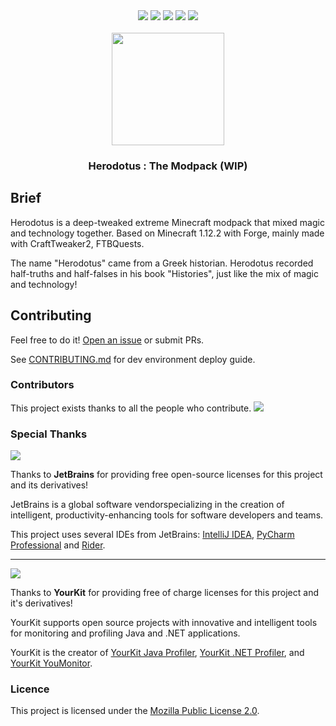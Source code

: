 <div align="center">
    <a herf="https://github.com/ProjectHDS/Herodotus/issues"> <img src="https://img.shields.io/github/issues/ProjectHDS/Herodotus?color=orange&logo=github&style=flat-square"></a>
    <a herf="https://github.com/ProjectHDS/Herodotus/network/members"> <img src="https://img.shields.io/github/forks/ProjectHDS/Herodotus?color=red&logo=github&style=flat-square"></a>
    <a herf="https://github.com/ProjectHDS/Herodotus/stargazers"> <img src="https://img.shields.io/github/stars/ProjectHDS/Herodotus?logo=github&style=flat-square"></a>
    <a herf="https://github.com/ProjectHDS/Herodotus/blob/master/LICENSE"> <img src="https://img.shields.io/github/license/ProjectHDS/Herodotus?color=green&logo=github&style=flat-square"></a>
    <a herf="https://github.com/ProjectHDS/Herodotus/actions/workflows/TestRunner.yml"> <img src="https://img.shields.io/github/workflow/status/dtolnay/inventory/CI/master?logo=github&style=flat-square""></a>
</div><br>

<div align="center">
    <img src="https://raw.githubusercontent.com/ProjectHDS/Herodotus/master/icon.png" width="180px">
    <h3 align="center">Herodotus : The Modpack (WIP)</h3>
</div>

## Brief

Herodotus is a deep-tweaked extreme Minecraft modpack that mixed magic and technology together. 
Based on Minecraft 1.12.2 with Forge, mainly made with CraftTweaker2, FTBQuests.

The name "Herodotus" came from a Greek historian. 
Herodotus recorded half-truths and half-falses in his book "Histories", just like the mix of magic and technology!


## Contributing

Feel free to do it!
[Open an issue](https://github.com/ProjectHDS/Herodotus/issues/new) or submit PRs.

See [CONTRIBUTING.md](https://github.com/ProjectHDS/Herodotus/blob/master/CONTRIBUTING.md) for dev environment deploy guide.


### Contributors

This project exists thanks to all the people who contribute.
<a href="https://github.com/ProjectHDS/Herodotus/graphs/contributors"><img src="https://contrib.rocks/image?repo=ProjectHDS/Herodotus" /></a>


### Special Thanks

![](https://resources.jetbrains.com/storage/products/company/brand/logos/jb_beam.svg)

Thanks to **JetBrains** for providing free open-source licenses for this project and its derivatives!

JetBrains is a global software vendorspecializing in the creation of intelligent,
productivity-enhancing tools for software developers and teams.

This project uses several IDEs from JetBrains:
[IntelliJ IDEA](https://www.jetbrains.com/idea/), 
[PyCharm Professional](https://www.jetbrains.com/pycharm/)
and [Rider](https://www.jetbrains.com/rider).

------

![](https://www.yourkit.com/images/yklogo.png)

Thanks to **YourKit** for providing free of charge licenses for this project and it's derivatives!

YourKit supports open source projects with innovative and intelligent tools
for monitoring and profiling Java and .NET applications.

YourKit is the creator of <a href="https://www.yourkit.com/java/profiler/">YourKit Java Profiler</a>,
<a href="https://www.yourkit.com/.net/profiler/">YourKit .NET Profiler</a>,
and <a href="https://www.yourkit.com/youmonitor/">YourKit YouMonitor</a>.


### Licence

This project is licensed under
the [Mozilla Public License 2.0](https://github.com/ProjectHDS/Herodotus/blob/develop/LICENSE).
